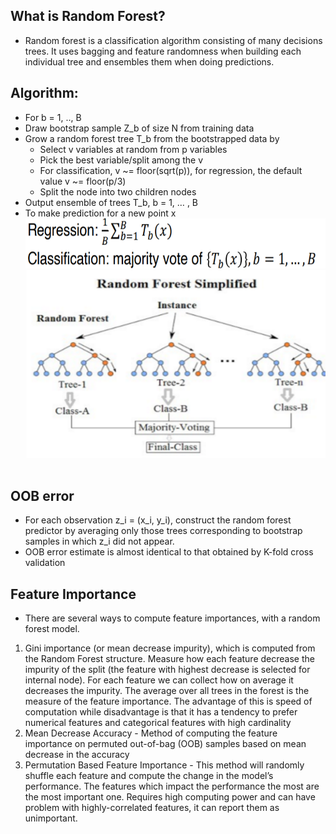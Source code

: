## What is Random Forest?
* Random forest is a classification algorithm consisting of many decisions trees. It uses bagging and feature randomness when building each individual tree and ensembles them when doing predictions.

## Algorithm:
* For b = 1, .., B
* Draw bootstrap sample Z_b of size N from training data
* Grow a random forest tree T_b from the bootstrapped data by
    * Select v variables at random from p variables
    * Pick the best variable/split among the v
    * For classification, v ~= floor(sqrt(p)), for regression, the default value v ~= floor(p/3)
    * Split the node into two children nodes
* Output ensemble of trees T_b, b = 1, … , B
* To make prediction for a new point x  
    <img src="./docs/rf_formulas.PNG" width="500" height="80">
    <img src="./docs/rf_simplified.PNG" width="500" height="300"><br/><br/>

## OOB error
* For each observation z_i = (x_i, y_i), construct the random forest predictor by averaging only those trees corresponding to bootstrap samples in which z_i did not appear.
* OOB error estimate is almost identical to that obtained by K-fold cross validation

## Feature Importance
* There are several ways to compute feature importances, with a random forest model.
1. Gini importance (or mean decrease impurity), which is computed from the Random Forest structure. Measure how each feature decrease the impurity of the split (the feature with highest decrease is selected for internal node). For each feature we can collect how on average it decreases the impurity. The average over all trees in the forest is the measure of the feature importance. The advantage of this is speed of computation while disadvantage is that it has a tendency to prefer numerical features and categorical features with high cardinality
2. Mean Decrease Accuracy - Method of computing the feature importance on permuted out-of-bag (OOB) samples based on mean decrease in the accuracy
3. Permutation Based Feature Importance -  This method will randomly shuffle each feature and compute the change in the model’s performance. The features which impact the performance the most are the most important one. Requires high computing power and can have problem with highly-correlated features, it can report them as unimportant.